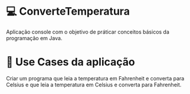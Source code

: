 # 💻 ConverteTemperatura

Aplicação console com o objetivo de práticar conceitos básicos da programação em Java.

# 📎 Use Cases da aplicação

Criar um programa que leia a temperatura em Fahrenheit e converta para Celsius e que leia a temperatura em Celsius e converta para Fahrenheit.

